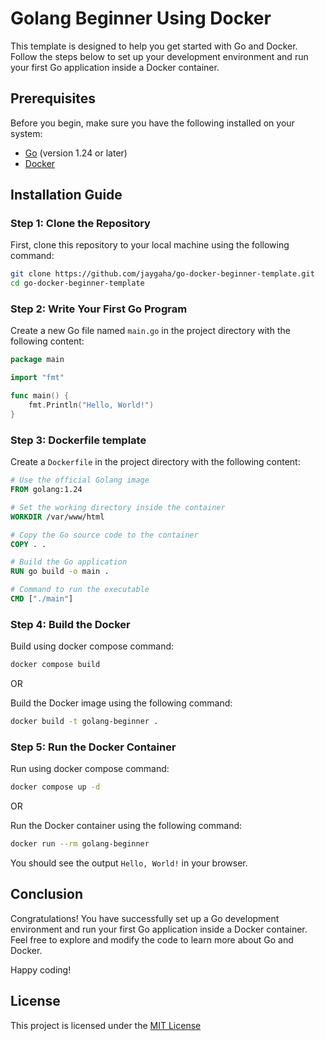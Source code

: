 # Golang Beginner Using Docker

This template is designed to help you get started with Go and Docker. Follow the steps below to set up your development environment and run your first Go application inside a Docker container.

## Prerequisites

Before you begin, make sure you have the following installed on your system:

- [Go](https://golang.org/doc/install) (version 1.24 or later)
- [Docker](https://docs.docker.com/get-docker/)

## Installation Guide

### Step 1: Clone the Repository

First, clone this repository to your local machine using the following command:

```sh
git clone https://github.com/jaygaha/go-docker-beginner-template.git
cd go-docker-beginner-template
```

### Step 2: Write Your First Go Program

Create a new Go file named `main.go` in the project directory with the following content:

```go
package main

import "fmt"

func main() {
    fmt.Println("Hello, World!")
}
```

### Step 3: Dockerfile template

Create a `Dockerfile` in the project directory with the following content:

```Dockerfile
# Use the official Golang image
FROM golang:1.24

# Set the working directory inside the container
WORKDIR /var/www/html

# Copy the Go source code to the container
COPY . .

# Build the Go application
RUN go build -o main .

# Command to run the executable
CMD ["./main"]
```

### Step 4: Build the Docker

Build using docker compose command:

```sh
docker compose build
```

OR

Build the Docker image using the following command:

```sh
docker build -t golang-beginner .
```

### Step 5: Run the Docker Container

Run using docker compose command:

```sh
docker compose up -d
```

OR

Run the Docker container using the following command:

```sh
docker run --rm golang-beginner
```

You should see the output `Hello, World!` in your browser.

## Conclusion

Congratulations! You have successfully set up a Go development environment and run your first Go application inside a Docker container. Feel free to explore and modify the code to learn more about Go and Docker.

Happy coding!

## License

This project is licensed under the [MIT License](LICENSE)
